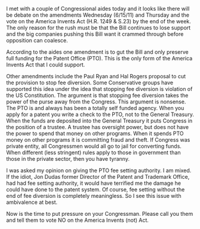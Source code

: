 

I met with a couple of Congressional aides today and it looks like there will be debate on the amendments Wednesday (6/15/11) and Thursday and the vote on the America Invents Act (H.R. 1249 & S.23) by the end of the week. The only reason for the rush must be that the Bill continues to lose support and the big companies pushing this Bill want it crammed through before opposition can coalesce.

According to the aides one amendment is to gut the Bill and only preserve full funding for the Patent Office (PTO). This is the only form of the America Invents Act that I could support.

Other amendments include the Paul Ryan and Hal Rogers proposal to cut the provision to stop fee diversion. Some Conservative groups have supported this idea under the idea that stopping fee diversion is violation of the US Constitution. The argument is that stopping fee diversion takes the power of the purse away from the Congress. This argument is nonsense. The PTO is and always has been a totally self funded agency. When you apply for a patent you write a check to the PTO, not to the General Treasury. When the funds are deposited into the General Treasury it puts Congress in the position of a trustee. A trustee has oversight power, but does not have the power to spend that money on other programs. When it spends PTO money on other programs it is committing fraud and theft. If Congress was private entity, all Congressmen would all go to jail for converting funds. When different (less stringent) rules apply to those in government than those in the private sector, then you have tyranny.

I was asked my opinion on giving the PTO fee setting authority. I am mixed. If the idiot, Jon Dudas former Director of the Patent and Trademark Office, had had fee setting authority, it would have terrified me the damage he could have done to the patent system. Of course, fee setting without the end of fee diversion is completely meaningless. So I see this issue with ambivalence at best.

Now is the time to put pressure on your Congressman. Please call you them and tell them to vote NO on the America Invents (not) Act.